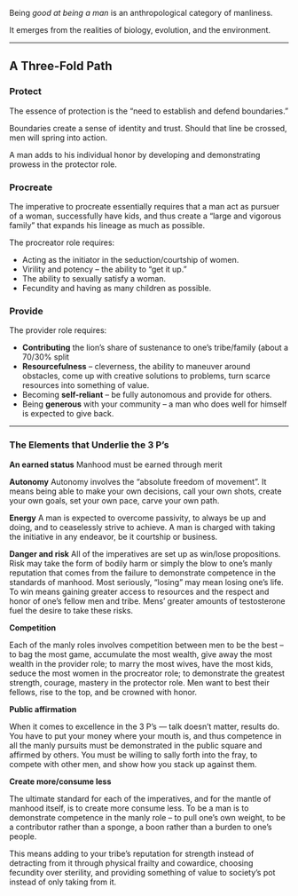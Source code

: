 Being _good at being a man_ is an anthropological category of manliness.

It emerges from the realities of biology, evolution, and the environment.


---

## **A Three-Fold Path**

### Protect
The essence of protection is the “need to establish and defend boundaries.”

Boundaries create a sense of identity and trust. Should that line be crossed, men will spring into action.

A man adds to his individual honor by developing and demonstrating prowess in the protector role.

### Procreate
The imperative to procreate essentially requires that a man act as pursuer of a woman, successfully have kids, and thus create a “large and vigorous family” that expands his lineage as much as possible.

The procreator role requires:

-   Acting as the initiator in the seduction/courtship of women.
-   Virility and potency – the ability to “get it up.”
-   The ability to sexually satisfy a woman.
-   Fecundity and having as many children as possible.

### Provide
The provider role requires:
-   **Contributing** the lion’s share of sustenance to one’s tribe/family (about a 70/30% split
-   **Resourcefulness** – cleverness, the ability to maneuver around obstacles, come up with creative solutions to problems, turn scarce resources into something of value.
-   Becoming **self-reliant** – be fully autonomous and provide for others.
-   Being **generous** with your community – a man who does well for himself is expected to give back.

---

### **The Elements that Underlie the 3 P’s**

**An earned status**
	Manhood must be earned through merit
	
**Autonomy**
Autonomy involves the “absolute freedom of movement”. It means being able to make your own decisions, call your own shots, create your own goals, set your own pace, carve your own path.

**Energy**
A man is expected to overcome passivity, to always be up and doing, and to ceaselessly strive to achieve.  A man is charged with taking the initiative in any endeavor, be it courtship or business.

**Danger and risk**
 All of the imperatives are set up as win/lose propositions. Risk may take the form of bodily harm or simply the blow to one’s manly reputation that comes from the failure to demonstrate competence in the standards of manhood. Most seriously, “losing” may mean losing one’s life. To win means gaining greater access to resources and the respect and honor of one’s fellow men and tribe. Mens’ greater amounts of testosterone fuel the desire to take these risks.
 
**Competition**

Each of the manly roles involves competition between men to be the best 
– 
to bag the most game, accumulate the most wealth, give away the most wealth in the provider role; to marry the most wives, have the most kids, seduce the most women in the procreator role; to demonstrate the greatest strength, courage, mastery in the protector role. Men want to best their fellows, rise to the top, and be crowned with honor.

**Public affirmation**

When it comes to excellence in the 3 P’s — talk doesn’t matter, results do. You have to put your money where your mouth is, and thus competence in all the manly pursuits must be demonstrated in the public square and affirmed by others. You must be willing to sally forth into the fray, to compete with other men, and show how you stack up against them.

**Create more/consume less**

The ultimate standard for each of the imperatives, and for the mantle of manhood itself, is to create more consume less. To be a man is to demonstrate competence in the manly role – to pull one’s own weight, to be a contributor rather than a sponge, a boon rather than a burden to one’s people.

This means adding to your tribe’s reputation for strength instead of detracting from it through physical frailty and cowardice, choosing fecundity over sterility, and providing something of value to society’s pot instead of only taking from it.



